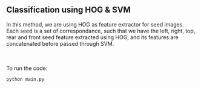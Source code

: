 ## Classification using HOG & SVM

In this method, we are using HOG as feature extractor for seed images. Each seed is a set of correspondance, such that we have the left, right, top, rear and front seed feature extracted using HOG, and its features are concatenated before passed through SVM.

<br /><br />
To run the code:
```
python main.py
```